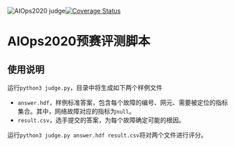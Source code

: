 ![AIOps2020 judge](https://github.com/NetManAIOps/aiops2020-judge/workflows/AIOps2020%20judge/badge.svg)[![Coverage Status](https://coveralls.io/repos/github/NetManAIOps/aiops2020-judge/badge.svg?branch=master)](https://coveralls.io/github/NetManAIOps/aiops2020-judge?branch=master)

# AIOps2020预赛评测脚本

## 使用说明

运行`python3 judge.py`，目录中将生成如下两个样例文件

- `answer.hdf`，样例标准答案，包含每个故障的编号、网元、需要被定位的指标集合。其中，网络故障对应的指标为`null`。
- `result.csv`，选手提交的答案，为每个故障确定可能的根因。

运行`python3 judge.py answer.hdf result.csv`将对两个文件进行评分。
